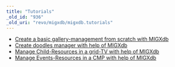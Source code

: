 ```yaml
---
title: "Tutorials"
_old_id: "936"
_old_uri: "revo/migxdb/migxdb.tutorials"
---
```


- [Create a basic gallery-management from scratch with MIGXdb](extras/migxdb/migxdb.tutorials/create-a-basic-gallery-management-from-scratch-with-migxdb)
- [Create doodles manager with help of MIGXdb](extras/migxdb/migxdb.tutorials/migxdb.create-doodles-manager-with-help-of-MIGXdb)
- [Manage Child-Resources in a grid-TV with help of MIGXdb](extras/migxdb/migxdb.tutorials/migxdb.manage-child-resources-in-a-grid-tv-with-help-of-migxdb)
- [Manage Events-Resources in a CMP with help of MIGXdb](extras/migxdb/migxdb.tutorials/migxdb.manage-events-resources-in-a-cmp-with-help-of-migxdb)

